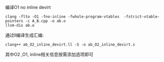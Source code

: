 编译O1 no inline devirt
```
clang -flto -O1 -fno-inline -fwhole-program-vtables  -fstrict-vtable-pointers -c A_B.cpp -o ab.o
llvm-dis ab.o
```
通过ll编译生成汇编:
```
clang++ ab_O2_inline_devirt.ll -S -o ab_O2_inline_devirt.s
```
其中O2 ,O1, inline相关信息按需添加选项即可
